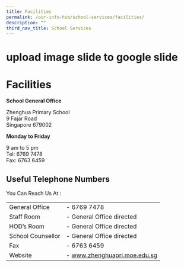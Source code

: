 ```yaml
---
title: Facilities
permalink: /our-info-hub/school-services/facilities/
description: ""
third_nav_title: School Services
---
```

# upload image slide to google slide
# Facilities

**School General Office**

Zhenghua Primary School    
9 Fajar Road   
Singapore 679002

**Monday to Friday**

9 am to 5 pm    
Tel: 6769 7478    
Fax: 6763 6459

Useful Telephone Numbers
------------------------


You Can Reach Us At :

|                   |                                     |
|-------------------|-------------------------------------|
| General Office    | -        6769 7478                  |
| Staff Room        | -        General Office directed    |
| HOD’s Room        | -        General Office directed    |
| School Counsellor | -        General Office directed    |
| Fax               | -        6763 6459                  |
| Website           | -        <a href="http://www.zhenghuapri.moe.edu.sg/" target="_blank">www.zhenghuapri.moe.edu.sg</a> |